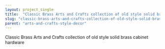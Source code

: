 ```yaml
---
layout: project_single
title:  "Classic Brass Arts and Crafts collection of old style solid brass cabinet hardware"
slug: "classic-brass-arts-and-crafts-collection-of-old-style-solid-brass-cabinet-hardware"
parent: "arts-and-crafts-style-decor"
---
```

Classic Brass Arts and Crafts collection of old style solid brass cabinet hardware